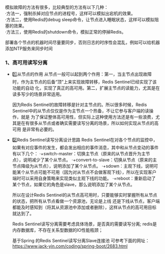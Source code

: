 模拟故障的方法有很多，比较典型的方法有以下几种： \
·方法一，强制杀掉对应节点的进程号，这样可以模拟出宕机的效果。 \
·方法二，使用Redis的debug sleep命令，让节点进入睡眠状态，这样可以模拟阻塞的效果。 \
·方法三，使用Redis的shutdown命令，模拟正常的停掉Redis。

部署各个节点的机器时间尽量要同步，否则日志的时序性会混乱，例如可以给机器添加NTP服务来同步时间

### 1、高可用读写分离
   * 1️⃣从节点的作用
        从节点一般可以起到两个作用：第一，当主节点出现故障时，作为主节点的后备“顶”上来实现故障转移，Redis Sentinel已经实现了该功能的自动
        化，实现了真正的高可用。第二，扩展主节点的读能力，尤其是在读多写少的场景非常适用。

        因为Redis Sentinel的故障转移是针对主节点的。所以很多时候，Redis Sentinel中的从节点仅仅是作为主节点一个热备，不让它参与客户端的读操作，就是
        为了保证整体高可用性，但实际上这种使用方法还是有一些浪费，尤其是在有很多从节点或者确实需要读写分离的场景，所以如何实现从节点的高可用
        是非常有必要的。

   * 2️⃣Redis Sentinel读写分离设计思路
        Redis Sentinel在对各个节点的监控中，如果有对应事件的发生，都会发出相应的事件消息，其中和从节点变动的事件有以下几个：
        ·+switch-master：切换主节点（原来的从节点晋升为主节点），说明减少了某个从节点。
        ·+convert-to-slave：切换从节点（原来的主节点降级为从节点），说明添加了某个从节点。
        ·+sdown：主观下线，说明可能某个从节点可能不可用（因为对从节点不会做客观下线），所以在实现客户端时可以采用自身策略来实现类似主观下线的功能。
        ·+reboot：重新启动了某个节点，如果它的角色是slave，那么说明添加了某个从节点。

        所以在设计Redis Sentinel的从节点高可用时，只要能够实时掌握所有从节点的状态，把所有从节点看做一个资源池，无论是上线
        还是下线从节点，客户端都能及时感知到（将其从资源池中添加或者删除），这样从节点的高可用目标就达到了。


        Redis Sentinel读写分离需要考虑具体场景，是否真的需要读写分离; redis是内存数据库，不存在关系型数据的IO性能瓶颈；

        基于Spring 的Redis Sentinel读写分离Slave连接池 可参考下面的网址：
        https://www.jack-yin.com/coding/spring-boot/2683.html

